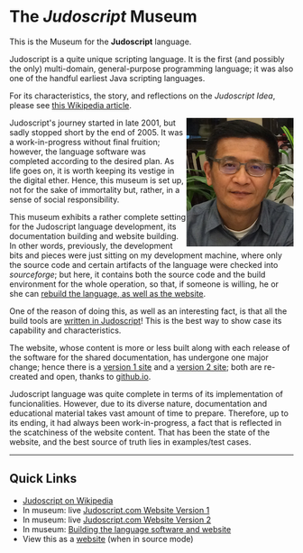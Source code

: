 # The _Judoscript_ Museum
This is the Museum for the **Judoscript** language.

Judoscript is a quite unique scripting language. It is the first (and possibly the only) multi-domain, general-purpose programming language; it was also one of the handful earliest Java scripting languages.

For its characteristics, the story, and reflections on the <i>Judoscript Idea</i>, please see [this Wikipedia article](https://en.wikipedia.org/wiki/Judoscript).

<img src="JianboHuang-small.png" align="right" border="0">Judoscript's journey started in late 2001, but sadly stopped short by the end of 2005. It was a work-in-progress without final fruition; however, the language software was completed according to the desired plan. As life goes on, it is worth keeping its vestige in the digital ether. Hence, this museum is set up, not for the sake of immortality but, rather, in a sense of social responsibility.

This museum exhibits a rather complete setting for the Judoscript language development, its documentation building and website building. In other words, previously, the development bits and pieces were just sitting on my development machine, where only the source code and certain artifacts of the language were checked into _sourceforge_; but here, it contains both the source code and the build environment for the whole operation, so that, if someone is willing, he or she can [rebuild the language, as well as the website](https://metaprgmr.github.io/Judoscript/website/).

One of the reason of doing this, as well as an interesting fact, is that all the build tools are [written in Judoscript](https://metaprgmr.github.io/Judoscript/website/)! This is the best way to show case its capability and characteristics.

The website, whose content is more or less built along with each release of the software for the shared documentation, has undergone one major change; hence there is a [version 1 site](https://metaprgmr.github.io/Judoscript/website/judoscript.com-v1/) and a [version 2 site](https://metaprgmr.github.io/Judoscript/website/judoscript.com-v2/); both are re-created and open, thanks to <u>github.io</u>.

Judoscript language was quite complete in terms of its implementation of funcionalities. However, due to its diverse nature, documentation and educational material takes vast amount of time to prepare. Therefore, up to its ending, it had always been work-in-progress, a fact that is reflected in the scatchiness of the website content. That has been the state of the website, and the best source of truth lies in examples/test cases.


-----------
## Quick Links
* [Judoscript on Wikipedia](https://en.wikipedia.org/wiki/Judoscript)
* In museum: live [Judoscript.com Website Version 1](https://metaprgmr.github.io/Judoscript/website/judoscript.com-v1/)
* In museum: live [Judoscript.com Website Version 2](https://metaprgmr.github.io/Judoscript/website/judoscript.com-v2/)
* In museum: [Building the language software and website](https://metaprgmr.github.io/Judoscript/website/)
* View this as a [website](https://metaprgmr.github.io/Judoscript/) (when in source mode)

